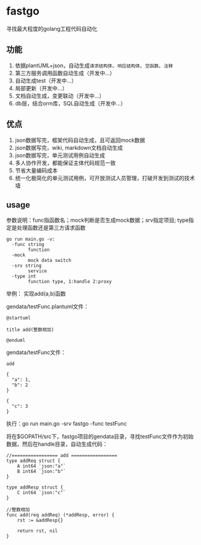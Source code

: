 # fastgo
寻找最大程度的golang工程代码自动化

## 功能
1. 依据plantUML+json，自动生成`请求结构体`、`响应结构体`、`空函数`、`注释`
2. 第三方服务调用函数自动生成（开发中...）
3. 自动生成test（开发中...）
4. 局部更新（开发中...）
5. 文档自动生成，变更联动（开发中...）
6. db层，结合orm库，SQL自动生成（开发中...）

## 优点
1. json数据写完，框架代码自动生成，且可返回mock数据
2. json数据写完，wiki, markdown文档自动生成
2. json数据写完，单元测试用例自动生成
3. 多人协作开发，都能保证主体代码规范一致
4. 节省大量编码成本
5. 统一化极简化的单元测试用例，可开放测试人员管理，打破开发到测试的技术墙

## usage

参数说明：func指函数名；mock判断是否生成mock数据；srv指定项目; type指定是处理函数还是第三方请求函数
```
go run main.go -v:
  -func string
        function
  -mock
        mock data switch
  -srv string
        service
  -type int
        function type, 1:handle 2:proxy
```

举例： 实现add(a,b)函数

gendata/testFunc.plantuml文件：
```
@startuml

title add(整数相加)

@enduml
```

gendata/testFunc文件：
```
add

{
  "a": 1,
  "b": 2
}

{
  "c": 3
}
```
执行：go run main.go -srv fastgo -func testFunc

将在$GOPATH/src下，fastgo项目的gendata目录，寻找testFunc文件作为初始数据，然后在handle目录，自动生成代码：
```
//================= add =================
type addReq struct {
	A int64 `json:"a"`
	B int64 `json:"b"`
}

type addResp struct {
	C int64 `json:"c"`
}

//整数相加
func add(req addReq) (*addResp, error) {
	rst := &addResp{}

	return rst, nil
}
```
